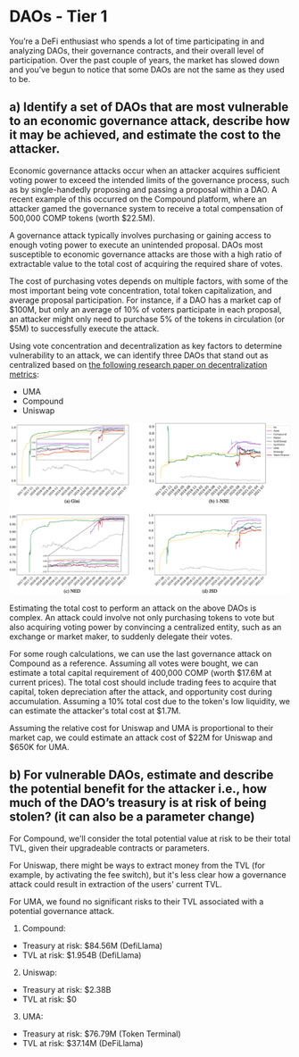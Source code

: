 # DAOs - Tier 1
You’re a DeFi enthusiast who spends a lot of time participating in and analyzing DAOs, their governance contracts, and their overall level of participation. Over the past couple of years, the market has slowed down and you’ve begun to notice that some DAOs are not the same as they used to be.


## a) Identify a set of DAOs that are most vulnerable to an economic governance attack, describe how it may be achieved, and estimate the cost to the attacker.

Economic governance attacks occur when an attacker acquires sufficient voting power to exceed the intended limits of the governance process, such as by single-handedly proposing and passing a proposal within a DAO. A recent example of this occurred on the Compound platform, where an attacker gamed the governance system to receive a total compensation of 500,000 COMP tokens (worth $22.5M).

A governance attack typically involves purchasing or gaining access to enough voting power to execute an unintended proposal. DAOs most susceptible to economic governance attacks are those with a high ratio of extractable value to the total cost of acquiring the required share of votes.

The cost of purchasing votes depends on multiple factors, with some of the most important being vote concentration, total token capitalization, and average proposal participation. For instance, if a DAO has a market cap of $100M, but only an average of 10% of voters participate in each proposal, an attacker might only need to purchase 5% of the tokens in circulation (or $5M) to successfully execute the attack.

Using vote concentration and decentralization as key factors to determine vulnerability to an attack, we can identify three DAOs that stand out as centralized based on [the following research paper on decentralization metrics](https://www.sciencedirect.com/science/article/pii/S0160791X23000568#fig6):

- UMA
- Compound
- Uniswap

![alt text](image.png)

Estimating the total cost to perform an attack on the above DAOs is complex. An attack could involve not only purchasing tokens to vote but also acquiring voting power by convincing a centralized entity, such as an exchange or market maker, to suddenly delegate their votes.

For some rough calculations, we can use the last governance attack on Compound as a reference. Assuming all votes were bought, we can estimate a total capital requirement of 400,000 COMP (worth $17.6M at current prices). The total cost should include trading fees to acquire that capital, token depreciation after the attack, and opportunity cost during accumulation. Assuming a 10% total cost due to the token's low liquidity, we can estimate the attacker's total cost at $1.7M.

Assuming the relative cost for Uniswap and UMA is proportional to their market cap, we could estimate an attack cost of $22M for Uniswap and $650K for UMA.

## b) For vulnerable DAOs, estimate and describe the potential benefit for the attacker i.e., how much of the DAO’s treasury is at risk of being stolen? (it can also be a parameter change)

For Compound, we'll consider the total potential value at risk to be their total TVL, given their upgradeable contracts or parameters.

For Uniswap, there might be ways to extract money from the TVL (for example, by activating the fee switch), but it's less clear how a governance attack could result in extraction of the users' current TVL.

For UMA, we found no significant risks to their TVL associated with a potential governance attack.

1. Compound:
- Treasury at risk: $84.56M (DefiLlama)
- TVL at risk: $1.954B (DefiLlama)
2. Uniswap:
- Treasury at risk: $2.38B
- TVL at risk: $0
3. UMA:
- Treasury at risk: $76.79M (Token Terminal)
- TVL at risk: $37.14M (DeFiLlama)



